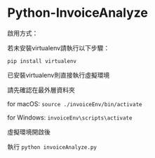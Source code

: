 # Python-InvoiceAnalyze

啟用方式：


若未安裝virtualenv請執行以下步驟：

`pip install virtualenv`

已安裝virtualenv則直接執行虛擬環境


請先確認在最外層資料夾


for macOS: `source ./invoiceEnv/bin/activate`


for Windows: `invoiceEnv\scripts\activate`

虛擬環境開啟後


執行 `python invoiceAnalyze.py`

